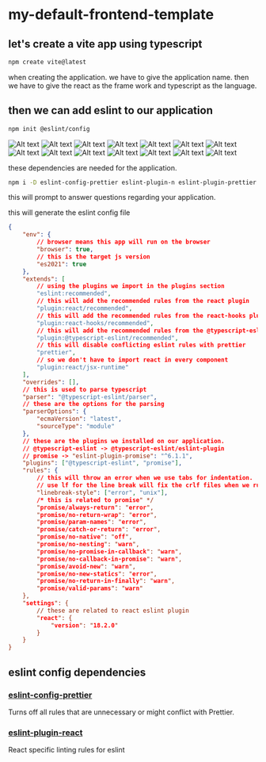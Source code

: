 # my-default-frontend-template
 
## let's create a vite app using typescript

```bash
npm create vite@latest
```
when creating the application.
we have to give the application name.
then we have to give the react as the frame work and typescript as the language.

## then we can add eslint to our application

```bash
npm init @eslint/config 
```

![Alt text](docs/img/1.png)
![Alt text](docs/img/2.png)
![Alt text](docs/img/3.png)
![Alt text](docs/img/4.png)
![Alt text](docs/img/5.png)
![Alt text](docs/img/6.png)
![Alt text](docs/img/7.png)
![Alt text](docs/img/8.png)
![Alt text](docs/img/9.png)
![Alt text](docs/img/10.png)
![Alt text](docs/img/11.png)
![Alt text](docs/img/12.png)
![Alt text](docs/img/13.png)
![Alt text](docs/img/14.png)

these dependencies are needed for the application.

```bash
npm i -D eslint-config-prettier eslint-plugin-n eslint-plugin-prettier eslint-plugin-promise eslint-plugin-react eslint-plugin-react-hooks prettier
```
this will prompt to answer questions regarding your application.

this will generate the eslint config file
```json
{
    "env": {
        // browser means this app will run on the browser
		"browser": true,
        // this is the target js version
		"es2021": true
	},
	"extends": [
        // using the plugins we import in the plugins section
		"eslint:recommended",
        // this will add the recommended rules from the react plugin
		"plugin:react/recommended",
        // this will add the recommended rules from the react-hooks plugin
		"plugin:react-hooks/recommended",
        // this will add the recommended rules from the @typescript-eslint
		"plugin:@typescript-eslint/recommended",
        // this will disable conflicting eslint rules with prettier
		"prettier",
        // so we don't have to import react in every component
		"plugin:react/jsx-runtime"
	],
	"overrides": [],
    // this is used to parse typescript
	"parser": "@typescript-eslint/parser",
    // these are the options for the parsing
	"parserOptions": {
		"ecmaVersion": "latest",
		"sourceType": "module"
	},
    // these are the plugins we installed on our application.
    // @typescript-eslint -> @typescript-eslint/eslint-plugin
    // promise -> "eslint-plugin-promise": "^6.1.1",
	"plugins": ["@typescript-eslint", "promise"],
	"rules": {
        // this will throw an error when we use tabs for indentation.
        // use lf for the line break will fix the crlf files when we run the linter
		"linebreak-style": ["error", "unix"],
		/* this is related to promise" */
		"promise/always-return": "error",
		"promise/no-return-wrap": "error",
		"promise/param-names": "error",
		"promise/catch-or-return": "error",
		"promise/no-native": "off",
		"promise/no-nesting": "warn",
		"promise/no-promise-in-callback": "warn",
		"promise/no-callback-in-promise": "warn",
		"promise/avoid-new": "warn",
		"promise/no-new-statics": "error",
		"promise/no-return-in-finally": "warn",
		"promise/valid-params": "warn"
	},
	"settings": {
        // these are related to react eslint plugin
		"react": {
			"version": "18.2.0"
		}
	}
}

```

## eslint config dependencies

### [eslint-config-prettier](https://github.com/prettier/eslint-config-prettier/)
Turns off all rules that are unnecessary or might conflict with Prettier.
### [eslint-plugin-react](https://www.npmjs.com/package/eslint-plugin-react)

React specific linting rules for eslint
